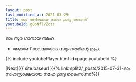 ```yaml
---
layout: post
last_modified_at: 2021-03-29
title: ഓം അർത്ഥായ നമഹ ൧൦൮ ടൈംസ്
youtubeId: gQoNflVZcts
---
```

 
 
 ഓം സുര ഗാനായ നമഹ 
 
 -  ആരാണ് ദേവന്മാരുടെ സമൂഹത്തിന്റെ രൂപം 
 
  
 
  
 
 
 
 
 
 


{% include youtubePlayer.html id=page.youtubeId %}
 
[Next]({{ site.baseurl }}{% link  split2/_posts/2015-07-31-ഓം സഹസ്രാക്ഷയായ നമഹ  ൧൦൮ ടൈംസ്.md%})
 
